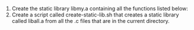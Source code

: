 1. Create the static library libmy.a containing all the functions listed below:
2. Create a script called create-static-lib.sh that creates a static library called liball.a from all the .c files that are in the current directory.
